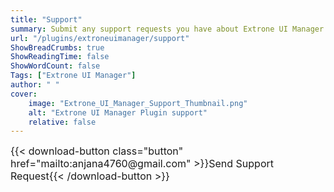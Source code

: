 ```yaml
---
title: "Support"
summary: Submit any support requests you have about Extrone UI Manager here.
url: "/plugins/extroneuimanager/support"
ShowBreadCrumbs: true
ShowReadingTime: false
ShowWordCount: false
Tags: ["Extrone UI Manager"]
author: " "
cover:
    image: "Extrone_UI_Manager_Support_Thumbnail.png"
    alt: "Extrone UI Manager Plugin support"
    relative: false
---
```


<div class="buttons" style="display:flex; justify-content:left; font-size:medium; max-width:none; gap:var(--gap); margin-top:var(--gap);">
{{< download-button class="button" href="mailto:anjana4760@gmail.com" >}}Send Support Request{{< /download-button >}}
</div>